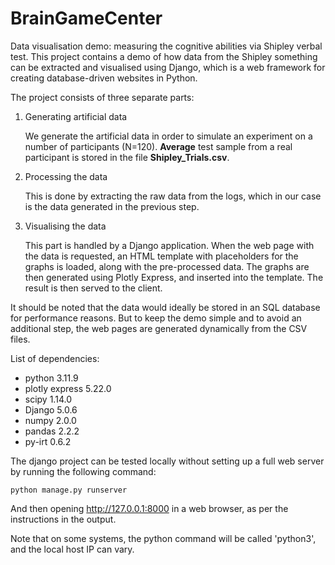 # BrainGameCenter

Data visualisation demo: measuring the cognitive abilities via Shipley verbal test.
This project contains a demo of how data from the Shipley something can be extracted and visualised
using Django, which is a web framework for creating database-driven websites in Python.

The project consists of three separate parts:

1. Generating artificial data

    We generate the artificial data in order to simulate an experiment on a number of participants (N=120).
    __Average__ test sample from a real participant is stored in the file __Shipley_Trials.csv__.

2. Processing the data

   This is done by extracting the raw data from the logs,
   which in our case is the data generated in the previous step.

3. Visualising the data 

    This part is handled by a Django application.
    When the web page with the data is requested,
    an HTML template with placeholders for the graphs is loaded,
    along with the pre-processed data. The graphs are then generated
    using Plotly Express, and inserted into the template.
    The result is then served to the client.

It should be noted that the data would ideally be stored in an SQL database for performance reasons.
But to keep the demo simple and to avoid an additional step, the web pages are generated dynamically
from the CSV files.

List of dependencies:

- python			3.11.9
- plotly express		5.22.0
- scipy			1.14.0
- Django			5.0.6
- numpy			2.0.0
- pandas			2.2.2
- py-irt			0.6.2

The django project can be tested locally without setting up a full web server by running the following command:
    
    python manage.py runserver

And then opening http://127.0.0.1:8000 in a web browser, as per the instructions in the output.

Note that on some systems, the python command will be called 'python3', and the local host IP can vary.


